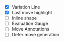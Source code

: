 - [x] Variation Line
- [x] Last move highlight
- [ ] Inline shape
- [ ] Evaluation Gauge
- [ ] Move Annotations
- [ ] Defer move generation

